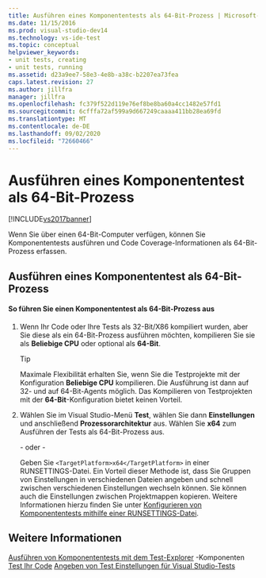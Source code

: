 ```yaml
---
title: Ausführen eines Komponententests als 64-Bit-Prozess | Microsoft-Dokumentation
ms.date: 11/15/2016
ms.prod: visual-studio-dev14
ms.technology: vs-ide-test
ms.topic: conceptual
helpviewer_keywords:
- unit tests, creating
- unit tests, running
ms.assetid: d23a9ee7-58e3-4e8b-a38c-b2207ea73fea
caps.latest.revision: 27
ms.author: jillfra
manager: jillfra
ms.openlocfilehash: fc379f522d119e76ef8be8ba60a4cc1482e57fd1
ms.sourcegitcommit: 6cfffa72af599a9d667249caaaa411bb28ea69fd
ms.translationtype: MT
ms.contentlocale: de-DE
ms.lasthandoff: 09/02/2020
ms.locfileid: "72660466"
---
```

# <a name="run-a-unit-test-as-a-64-bit-process"></a>Ausführen eines Komponententest als 64-Bit-Prozess
[!INCLUDE[vs2017banner](../includes/vs2017banner.md)]

Wenn Sie über einen 64-Bit-Computer verfügen, können Sie Komponententests ausführen und Code Coverage-Informationen als 64-Bit-Prozess erfassen.

## <a name="running-a-unit-test-as-a-64-bit-process"></a>Ausführen eines Komponententest als 64-Bit-Prozess

#### <a name="to-run-a-unit-test-as-a-64-bit-process"></a>So führen Sie einen Komponententest als 64-Bit-Prozess aus

1. Wenn Ihr Code oder Ihre Tests als 32-Bit/X86 kompiliert wurden, aber Sie diese als ein 64-Bit-Prozess ausführen möchten, kompilieren Sie sie als **Beliebige CPU** oder optional als **64-Bit**.

    > [!TIP]
    > Maximale Flexibilität erhalten Sie, wenn Sie die Testprojekte mit der Konfiguration **Beliebige CPU** kompilieren. Die Ausführung ist dann auf 32- und auf 64-Bit-Agents möglich. Das Kompilieren von Testprojekten mit der **64-Bit**-Konfiguration bietet keinen Vorteil.

2. Wählen Sie im Visual Studio-Menü **Test**, wählen Sie dann **Einstellungen** und anschließend **Prozessorarchitektur** aus. Wählen Sie **x64** zum Ausführen der Tests als 64-Bit-Prozess aus.

     \- oder -

     Geben Sie `<TargetPlatform>x64</TargetPlatform>` in einer RUNSETTINGS-Datei. Ein Vorteil dieser Methode ist, dass Sie Gruppen von Einstellungen in verschiedenen Dateien angeben und schnell zwischen verschiedenen Einstellungen wechseln können. Sie können auch die Einstellungen zwischen Projektmappen kopieren. Weitere Informationen hierzu finden Sie unter [Konfigurieren von Komponententests mithilfe einer RUNSETTINGS-Datei](../test/configure-unit-tests-by-using-a-dot-runsettings-file.md).

## <a name="see-also"></a>Weitere Informationen
 [Ausführen von Komponententests mit dem Test-Explorer](../test/run-unit-tests-with-test-explorer.md) -Komponenten [Test Ihr Code](../test/unit-test-your-code.md) [Angeben von Test Einstellungen für Visual Studio-Tests](https://msdn.microsoft.com/library/0c15317e-80c6-4317-aed3-82b8e15e3901)
